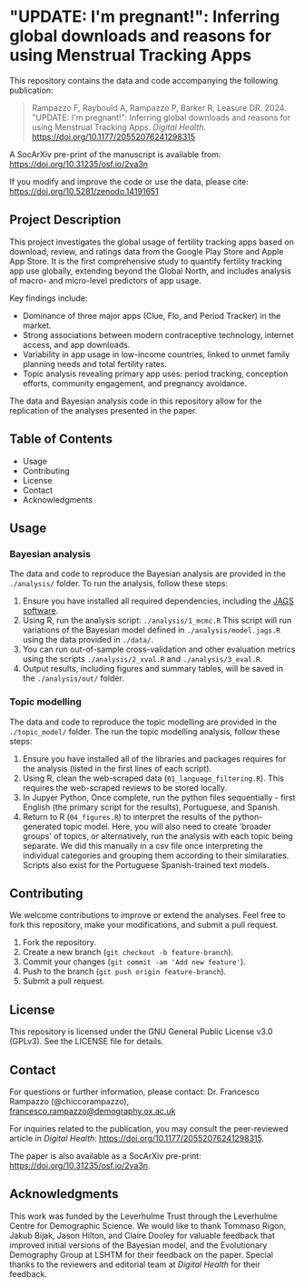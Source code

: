 # "UPDATE: I'm pregnant!": Inferring global downloads and reasons for using Menstrual Tracking Apps

This repository contains the data and code accompanying the following publication:

> Rampazzo F, Raybould A, Rampazzo P, Barker R, Leasure DR. 2024. "UPDATE: I'm pregnant!": Inferring global downloads and reasons for using Menstrual Tracking Apps. *Digital Health*. https://doi.org/10.1177/20552076241298315

A SocArXiv pre-print of the manuscript is available from: https://doi.org/10.31235/osf.io/2va3n

If you modify and improve the code or use the data, please cite:
https://doi.org/10.5281/zenodo.14191651

## Project Description

This project investigates the global usage of fertility tracking apps based on download, review, and ratings data from the Google Play Store and Apple App Store. It is the first comprehensive study to quantify fertility tracking app use globally, extending beyond the Global North, and includes analysis of macro- and micro-level predictors of app usage.

Key findings include:
- Dominance of three major apps (Clue, Flo, and Period Tracker) in the market.
- Strong associations between modern contraceptive technology, internet access, and app downloads.
- Variability in app usage in low-income countries, linked to unmet family planning needs and total fertility rates.
- Topic analysis revealing primary app uses: period tracking, conception efforts, community engagement, and pregnancy avoidance.

The data and Bayesian analysis code in this repository allow for the replication of the analyses presented in the paper.

## Table of Contents
- Usage
- Contributing
- License
- Contact
- Acknowledgments

## Usage

### Bayesian analysis
The data and code to reproduce the Bayesian analysis are provided in the `./analysis/` folder. To run the analysis, follow these steps:

1. Ensure you have installed all required dependencies, including the [JAGS software](https://mcmc-jags.sourceforge.io/).
2. Using R, run the analysis script:
   `./analysis/1_mcmc.R`
   This script will run variations of the Bayesian model defined in `./analysis/model.jags.R` using the data provided in `./data/`. 
4. You can run out-of-sample cross-validation and other evaluation metrics using the scripts `./analysis/2_xval.R` and `./analysis/3_eval.R`. 
5. Output results, including figures and summary tables, will be saved in the `./analysis/out/` folder.

### Topic modelling
The data and code to reproduce the topic modelling are provided in the `./topic_model/` folder. The run the topic modelling analysis, follow these steps:

1. Ensure you have installed all of the libraries and packages requires for the analysis (listed in the first lines of each script).
2. Using R, clean the web-scraped data (`01_language_filtering.R`).
     This requires the web-scraped reviews to be stored locally.
3. In Jupyer Python, Once complete, run the python files sequentially - first English (the primary script for the results), Portuguese, and Spanish.
4. Return to R (`04_figures.R`) to interpret the results of the python-generated topic model. Here, you will also need to create 'broader groups' of topics, or alternatively, run the analysis with each topic being separate. We did this manually in a csv file once interpreting the individual categories and grouping them according to their similaraties. Scripts also exist for the Portuguese Spanish-trained text models. 

## Contributing

We welcome contributions to improve or extend the analyses. Feel free to fork this repository, make your modifications, and submit a pull request.

1. Fork the repository.
2. Create a new branch (`git checkout -b feature-branch`).
3. Commit your changes (`git commit -am 'Add new feature'`).
4. Push to the branch (`git push origin feature-branch`).
5. Submit a pull request.

## License

This repository is licensed under the GNU General Public License v3.0 (GPLv3). See the LICENSE file for details.

## Contact

For questions or further information, please contact: Dr. Francesco Rampazzo (@chiccorampazzo), [francesco.rampazzo@demography.ox.ac.uk](mailto:Francesco.rampazzo@demography.ox.ac.uk)

For inquiries related to the publication, you may consult the peer-reviewed article in _Digital Health_: https://doi.org/10.1177/20552076241298315. 

The paper is also available as a SocArXiv pre-print: https://doi.org/10.31235/osf.io/2va3n.

## Acknowledgments

This work was funded by the Leverhulme Trust through the Leverhulme Centre for Demographic Science. We would like to thank Tommaso Rigon, Jakub Bijak, Jason Hilton, and Claire Dooley for valuable feedback that improved initial versions of the Bayesian model, and the Evolutionary Demography Group at LSHTM for their feedback on the paper. Special thanks to the reviewers and editorial team at *Digital Health* for their feedback.
